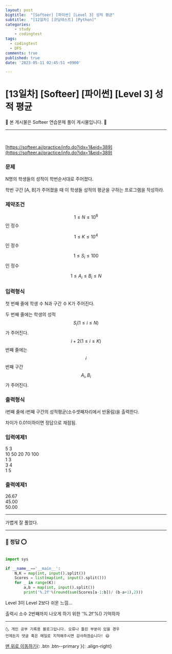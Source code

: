 ```yaml
---
layout: post
bigtitle:  "[Softeer] [파이썬] [Level 3] 성적 평균"
subtitle:  "[12일차] [코딩테스트] [Python]"
categories:
    - study
    - codingtest
tags:
  - codingtest
  - DFS
comments: true
published: true
date: '2023-05-11 02:45:51 +0900'

---
```



# [13일차] [Softeer] [파이썬] [Level 3] 성적 평균

🎀 본 게시물은 Softeer 연습문제 풀이 게시물입니다. 🎀 

---
<br>

[https://softeer.ai/practice/info.do?idx=1&eid=389](https://softeer.ai/practice/info.do?idx=1&eid=389)


### 문제

N명의 학생들의 성적이 학번순서대로 주어졌다.



학번 구간 [A, B]가 주어졌을 때 이 학생들 성적의 평균을 구하는 프로그램을 작성하라.


### 제약조건

$$1 ≤ N ≤ 10^6$$ 인 정수

$$1 ≤ K ≤ 10^4$$ 인 정수

$$1 ≤ S_i ≤ 100$$ 인 정수

$$1 ≤ A_i ≤ B_i ≤ N$$

### 입력형식

첫 번째 줄에 학생 수 N과 구간 수 K가 주어진다.

두 번째 줄에는 학생의 성적 $$S_i (1 ≤ i ≤ N)$$가 주어진다. $$i + 2 (1 ≤ i ≤ K)$$번째 줄에는 $$i$$번째 구간 $$A_i, B_i$$가 주어진다.

### 출력형식

i번째 줄에 i번째 구간의 성적평균(소수셋째자리에서 반올림)을 출력한다.

차이가 0.01이하이면 정답으로 채점됨.

### 입력예제1

5 3                 <br>
10 50 20 70 100     <br>
1 3                 <br>
3 4                 <br>
1 5                 <br>

### 출력예제1

26.67           <br>
45.00           <br>
50.00           <br>


---

가볍게 잘 풀었다.

---

### 🚀 정답 ⭕

```python

import sys

if __name__=='__main__':
    N,K = map(int, input().split())
    Scores = list(map(int, input().split()))
    for _ in range(K):
        a,b = map(int, input().split())
        print('%.2f'%(round(sum(Scores[a-1:b])/ (b-a+1),2)))

```

Level 3이 Level 2보다 쉬운 느낌... 

출력시 소수 2번째까지 나오게 하기 위한 '%.2f'%() 기억하자 

***
    🌜 개인 공부 기록용 블로그입니다. 오류나 틀린 부분이 있을 경우 
    언제든지 댓글 혹은 메일로 지적해주시면 감사하겠습니다! 😄

[맨 위로 이동하기](#){: .btn .btn--primary }{: .align-right}
